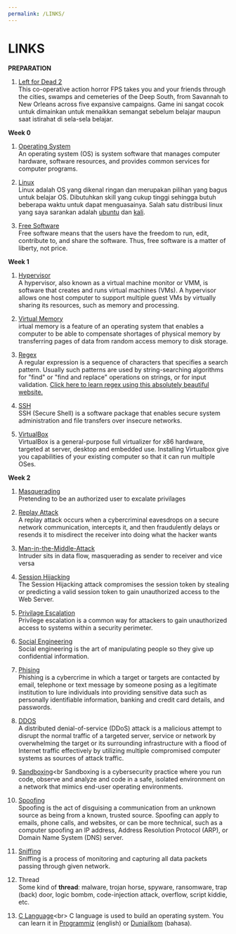 ```yaml
---
permalink: /LINKS/
---
```


# LINKS

<b>PREPARATION</b><br>

1. [Left for Dead 2](https://store.steampowered.com/app/550/Left_4_Dead_2/)<br>
This co-operative action horror FPS takes you and your friends through the cities, swamps and cemeteries of the Deep South, from Savannah to New Orleans across five expansive campaigns. Game ini sangat cocok untuk dimainkan untuk menaikkan semangat sebelum belajar maupun saat istirahat di sela-sela belajar.

<b>Week 0</b><br>

1. [Operating System](https://en.wikipedia.org/wiki/Operating_system)<br>
An operating system (OS) is system software that manages computer hardware, software resources, and provides common services for computer programs. 

2. [Linux](https://www.linux.org/)<br>
Linux adalah OS yang dikenal ringan dan merupakan pilihan yang bagus untuk belajar OS. Dibutuhkan skill yang cukup tinggi sehingga butuh beberapa waktu untuk dapat menguasainya. Salah satu distribusi linux yang saya sarankan adalah [ubuntu](https://ubuntu.com/) dan [kali](https://www.kali.org/).

3. [Free Software](https://www.fsf.org/)<br>
Free software means that the users have the freedom to run, edit, contribute to, and share the software. Thus, free software is a matter of liberty, not price.

<b>Week 1</b><br>

1. [Hypervisor](https://www.vmware.com/topics/glossary/content/hypervisor)<br>
A hypervisor, also known as a virtual machine monitor or VMM, is software that creates and runs virtual machines (VMs). A hypervisor allows one host computer to support multiple guest VMs by virtually sharing its resources, such as memory and processing. 

2. [Virtual Memory](https://techmonitor.ai/what-is/what-is-virtual-memory-4929986)<br>
irtual memory is a feature of an operating system that enables a computer to be able to compensate shortages of physical memory by transferring pages of data from random access memory to disk storage. 

3. [Regex](https://en.wikipedia.org/wiki/Regular_expression)<br>
A regular expression is a sequence of characters that specifies a search pattern. Usually such patterns are used by string-searching algorithms for "find" or "find and replace" operations on strings, or for input validation. [Click here to learn regex using this absolutely beautiful website.](https://regexr.com/)

4. [SSH](https://www.ssh.com/academy/ssh)<br>
SSH (Secure Shell) is a software package that enables secure system administration and file transfers over insecure networks.

5. [VirtualBox](https://www.virtualbox.org/)<br>
VirtualBox is a general-purpose full virtualizer for x86 hardware, targeted at server, desktop and embedded use. Installing Virtualbox give you capabilities of your existing computer so that it can run multiple OSes.

<b>Week 2</b><br>

1. [Masquerading](https://www.techopedia.com/definition/4020/masquerade-attack)<br>
Pretending to be an authorized user to excalate privilages

2. [Replay Attack](https://www.kaspersky.com/resource-center/definitions/replay-attack)<br>
A replay attack occurs when a cybercriminal eavesdrops on a secure network communication, intercepts it, and then fraudulently delays or resends it to misdirect the receiver into doing what the hacker wants

3. [Man-in-the-Middle-Attack](https://www.veracode.com/security/man-middle-attack)<br>
Intruder sits in data flow, masquerading as sender to receiver and vice versa

4. [Session Hijacking](https://owasp.org/www-community/attacks/Session_hijacking_attack)<br>
The Session Hijacking attack compromises the session token by stealing or predicting a valid session token to gain unauthorized access to the Web Server.

5. [Privilage Escalation](https://www.cynet.com/network-attacks/privilege-escalation/)<br>
Privilege escalation is a common way for attackers to gain unauthorized access to systems within a security perimeter.

6. [Social Engineering](https://www.webroot.com/us/en/resources/tips-articles/what-is-social-engineering)<br>
Social engineering is the art of manipulating people so they give up confidential information.

7. [Phising](https://www.phishing.org/what-is-phishing)<br>
Phishing is a cybercrime in which a target or targets are contacted by email, telephone or text message by someone posing as a legitimate institution to lure individuals into providing sensitive data such as personally identifiable information, banking and credit card details, and passwords.

8. [DDOS](https://www.cloudflare.com/learning/ddos/what-is-a-ddos-attack/)<br>
A distributed denial-of-service (DDoS) attack is a malicious attempt to disrupt the normal traffic of a targeted server, service or network by overwhelming the target or its surrounding infrastructure with a flood of Internet traffic effectively by utilizing multiple compromised computer systems as sources of attack traffic.

9. [Sandboxing](https://www.checkpoint.com/cyber-hub/threat-prevention/what-is-sandboxing/)<br
Sandboxing is a cybersecurity practice where you run code, observe and analyze and code in a safe, isolated environment on a network that mimics end-user operating environments.

10. [Spoofing](https://www.forcepoint.com/cyber-edu/spoofing)<br>
Spoofing is the act of disguising a communication from an unknown source as being from a known, trusted source. Spoofing can apply to emails, phone calls, and websites, or can be more technical, such as a computer spoofing an IP address, Address Resolution Protocol (ARP), or Domain Name System (DNS) server.

11. [Sniffing](https://www.greycampus.com/opencampus/ethical-hacking/sniffing-and-its-types)<br>
Sniffing is a process of monitoring and capturing all data packets passing through given network.

12. Thread<br>
Some kind of <b>thread</b>: malware, trojan horse, spyware, ransomware, trap (back) door, logic bombm, code-injection attack, overflow, script kiddie, etc.

13. [C Language](https://en.wikipedia.org/wiki/C_(programming_language))<br>
C language is used to build an operating system. You can learn it in [Programmiz](https://www.programiz.com/c-programming) (english) or [Duniailkom](https://www.duniailkom.com/tutorial-belajar-bahasa-pemrograman-c-bagi-pemula/) (bahasa).
